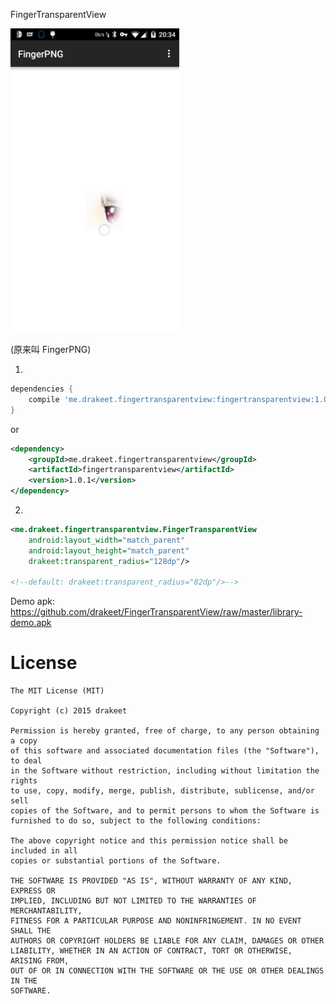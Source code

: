 FingerTransparentView

<img src="/art/s1.jpg" alt="screenshot" title="screenshot" width="270" height="486" />

(原来叫 FingerPNG)

1.

```groovy
dependencies {
    compile 'me.drakeet.fingertransparentview:fingertransparentview:1.0.1'
}
```

or

```xml
<dependency>
    <groupId>me.drakeet.fingertransparentview</groupId>
    <artifactId>fingertransparentview</artifactId>
    <version>1.0.1</version>
</dependency>
```

2.

```xml
<me.drakeet.fingertransparentview.FingerTransparentView
    android:layout_width="match_parent"
    android:layout_height="match_parent"
    drakeet:transparent_radius="128dp"/>

<!--default: drakeet:transparent_radius="82dp"/>-->

```

Demo apk: https://github.com/drakeet/FingerTransparentView/raw/master/library-demo.apk

License
============

    The MIT License (MIT)

    Copyright (c) 2015 drakeet

    Permission is hereby granted, free of charge, to any person obtaining a copy
    of this software and associated documentation files (the "Software"), to deal
    in the Software without restriction, including without limitation the rights
    to use, copy, modify, merge, publish, distribute, sublicense, and/or sell
    copies of the Software, and to permit persons to whom the Software is
    furnished to do so, subject to the following conditions:

    The above copyright notice and this permission notice shall be included in all
    copies or substantial portions of the Software.

    THE SOFTWARE IS PROVIDED "AS IS", WITHOUT WARRANTY OF ANY KIND, EXPRESS OR
    IMPLIED, INCLUDING BUT NOT LIMITED TO THE WARRANTIES OF MERCHANTABILITY,
    FITNESS FOR A PARTICULAR PURPOSE AND NONINFRINGEMENT. IN NO EVENT SHALL THE
    AUTHORS OR COPYRIGHT HOLDERS BE LIABLE FOR ANY CLAIM, DAMAGES OR OTHER
    LIABILITY, WHETHER IN AN ACTION OF CONTRACT, TORT OR OTHERWISE, ARISING FROM,
    OUT OF OR IN CONNECTION WITH THE SOFTWARE OR THE USE OR OTHER DEALINGS IN THE
    SOFTWARE.
